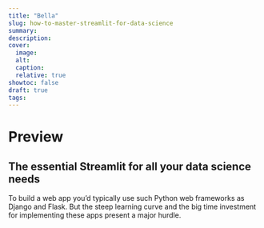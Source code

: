 ```yaml
---
title: "Bella"
slug: how-to-master-streamlit-for-data-science
summary:
description: 
cover:
  image:
  alt:
  caption: 
  relative: true
showtoc: false
draft: true
tags: 
---
```


# Preview

## The essential Streamlit for all your data science needs

To build a web app you’d typically use such Python web frameworks as Django and Flask. But the steep learning curve and the big time investment for implementing these apps present a major hurdle.
